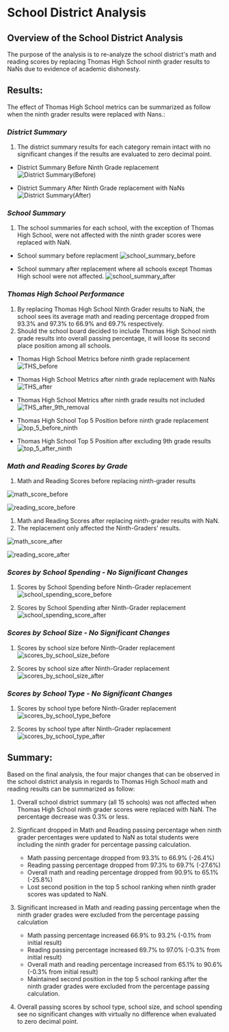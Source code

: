 # **School District Analysis**
## **Overview of the School District Analysis**
The purpose of the analysis is to re-analyze the school district's math and reading scores by replacing Thomas High School ninth grader results to NaNs due to evidence of academic dishonesty. 

## **Results:**

The effect of Thomas High School metrics can be summarized as follow when the ninth grader results were replaced with Nans.:

### *District Summary*
1. The district summary results for each category remain intact with no significant changes if the results are evaluated to zero decimal point. 
- District Summary Before Ninth Grade replacement
![District Summary(Before)](https://user-images.githubusercontent.com/70525492/94965927-fa54e900-04c1-11eb-9c80-1d08d1503c88.png)


-  District Summary After Ninth Grade replacement with NaNs
![District Summary(After)](https://user-images.githubusercontent.com/70525492/94961370-21a7b800-04ba-11eb-9165-63bf1ed7f72c.png)

### *School Summary*
1. The school summaries for each school, with the exception of Thomas High School, were not affected with the ninth grader scores were replaced with NaN.

- School summary before replacment
  ![school_summary_before](https://user-images.githubusercontent.com/70525492/94962089-7f88cf80-04bb-11eb-9a22-dfda4331752b.png)

- School summary after replacement where all schools except Thomas High school were not affected. 
  ![school_summary_after](https://user-images.githubusercontent.com/70525492/94962095-81529300-04bb-11eb-8d74-3fae392bbab4.png)

### *Thomas High School Performance*
1. By replacing Thomas High School Ninth Grader results to NaN, the school sees its average math and reading percentage dropped from 93.3% and 97.3% to 66.9% and 69.7% respectively.
2. Should the school board decided to include Thomas High School ninth grade  results into overall passing percentage, it will loose its second place position among all schools. 
- Thomas High School Metrics before ninth grade replacement
  ![THS_before](https://user-images.githubusercontent.com/70525492/94963854-5f0e4480-04be-11eb-8fc2-1e7529d7d3f6.png) 

- Thomas High School Metrics after ninth grade replacement with NaNs
  ![THS_after](https://user-images.githubusercontent.com/70525492/94963861-62093500-04be-11eb-8798-cdd6d02f4117.png)

- Thomas High School Metrics after ninth grade results not included
  ![THS_after_9th_removal](https://user-images.githubusercontent.com/70525492/94964461-78fc5700-04bf-11eb-8835-d4fcce5c8a17.png)

- Thomas High School Top 5 Position before ninth grade replacement
  ![top_5_before_ninth](https://user-images.githubusercontent.com/70525492/94964941-31c29600-04c0-11eb-97da-1143be10dc4b.png)

- Thomas High School Top 5 Position after excluding 9th grade results
  ![top_5_after_ninth](https://user-images.githubusercontent.com/70525492/94964947-338c5980-04c0-11eb-885f-5af2c319c8b4.png)

### *Math and Reading Scores by Grade*
1. Math and Reading Scores before replacing ninth-grader results
   
![math_score_before](https://user-images.githubusercontent.com/70525492/94967938-a8ae5d80-04c5-11eb-8dcd-176cee11c2de.png)

![reading_score_before](https://user-images.githubusercontent.com/70525492/94967942-aa782100-04c5-11eb-8bed-1b1d0e6fefc4.png)

1. Math and Reading Scores after replacing ninth-grader results with NaN. 
2. The replacement only affected the Ninth-Graders' results.

![math_score_after](https://user-images.githubusercontent.com/70525492/94968024-c7145900-04c5-11eb-8521-7bdfac14b994.png)

![reading_score_after](https://user-images.githubusercontent.com/70525492/94968030-ca0f4980-04c5-11eb-9e97-b1b0e9a3bd9e.png)

### *Scores by School Spending - No Significant Changes*
1. Scores by School Spending before Ninth-Grader replacement
![school_spending_score_before](https://user-images.githubusercontent.com/70525492/94969136-cb417600-04c7-11eb-8342-898fadc5b321.png)

2. Scores by School Spending after Ninth-Grader replacement
![school_spending_score_after](https://user-images.githubusercontent.com/70525492/94969139-cc72a300-04c7-11eb-84f3-285892b75daf.png)

### *Scores by School Size - No Significant Changes*
1. Scores by school size before Ninth-Grader replacement
![scores_by_school_size_before](https://user-images.githubusercontent.com/70525492/94969748-e6f94c00-04c8-11eb-95bf-d10017b7faa2.png)

2. Scores by school size after Ninth-Grader replacement
  ![scores_by_school_size_after](https://user-images.githubusercontent.com/70525492/94969751-e8c30f80-04c8-11eb-81b4-ed6be1cf2282.png)

### *Scores by School Type - No Significant Changes*
1. Scores by school type before Ninth-Grader replacement
![scores_by_school_type_before](https://user-images.githubusercontent.com/70525492/94970025-6129d080-04c9-11eb-80b8-262e2fb167c4.png)

2. Scores by school type after Ninth-Grader replacement
![scores_by_school_type_after](https://user-images.githubusercontent.com/70525492/94970028-625afd80-04c9-11eb-9c2f-a62a7356d869.png)


## **Summary:**

Based on the final analysis, the four major changes that can be observed in the school district analysis in regards to Thomas High School math and reading results can be summarized as follow:

1. Overall school district summary (all 15 schools) was not affected when Thomas High School ninth grader scores were replaced with NaN. The percentage decrease was 0.3% or less.

2. Signficant dropped in Math and Reading passing percentage when ninth grader percentages were updated to NaN as total students were including the ninth grader for percentage passing calculation.
   - Math passing percentage dropped from 93.3% to 66.9% (-26.4%)
   - Reading passing percentage dropped from 97.3% to 69.7% (-27.6%)
   - Overall math and reading percentage dropped from 90.9% to 65.1% (-25.8%)
   - Lost second position in the top 5 school ranking when ninth grader scores was updated to NaN.
   
3. Significant increased in Math and reading passing percentage when the ninth grader grades were excluded from the percentage passing calculation
   - Math passing percentage increased 66.9% to 93.2% (-0.1% from initial result)
   - Reading passing percentage increased 69.7% to 97.0% (-0.3% from initial result)
   - Overall math and reading percentage increased from 65.1% to 90.6% (-0.3% from initial result)
   - Maintained second position in the top 5 school ranking after the ninth grader grades were excluded from the percentage passing calculation.
   
4. Overall passing scores by school type, school size, and school spending see no significant changes with virtually no difference when evaluated to zero decimal point. 



   

